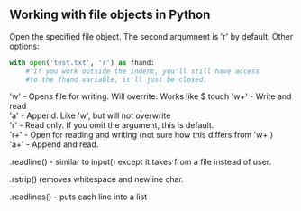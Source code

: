 ## Working with file objects in Python

Open the specified file object. The second argumnent is 'r' by default. Other options:    
```python
with open('test.txt', 'r') as fhand:
    #^If you work outside the indent, you'll still have access
    #to the fhand variable, it'll just be closed. 
```
'w' - Opens file for writing. Will overrite. Works like $ touch
'w+' - Write and read  
'a' - Append. Like 'w', but will not overwrite  
'r' - Read only. If you omit the argument, this is default.  
'r+' - Open for reading and writing (not sure how this differs from 'w+')  
'a+' - Append and read.  
  

.readline() - similar to input() except it takes from a file instead of user.

.rstrip() removes whitespace and newline char. 

.readlines() - puts each line into a list
